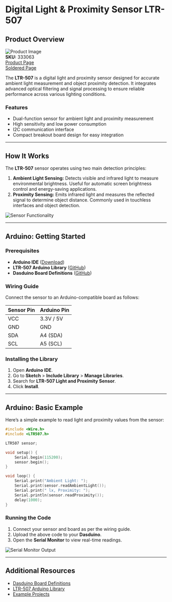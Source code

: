# Digital Light & Proximity Sensor LTR-507 

## Product Overview

![Product Image]("https://github.com/DZovko/LTR-507ALS/blob/43ed8016ae2a728f61eb4d0a56b4cd54724adc6d/DSC-6420-1024x683.webp")  
**SKU:** 333063  
[Product Page](https://soldered.com/product/digital-light-proximity-sensor-ltr-507-breakout/)  
[Soldered Page](https://soldered.com/)  

The **LTR-507** is a digital light and proximity sensor designed for accurate ambient light measurement and object proximity detection. It integrates advanced optical filtering and signal processing to ensure reliable performance across various lighting conditions.

### Features
- Dual-function sensor for ambient light and proximity measurement
- High sensitivity and low power consumption
- I2C communication interface
- Compact breakout board design for easy integration

---

## How It Works

The **LTR-507** sensor operates using two main detection principles:

1. **Ambient Light Sensing:** Detects visible and infrared light to measure environmental brightness. Useful for automatic screen brightness control and energy-saving applications.
2. **Proximity Sensing:** Emits infrared light and measures the reflected signal to determine object distance. Commonly used in touchless interfaces and object detection.

![Sensor Functionality](./images/how-it-works.png)



---

## Arduino: Getting Started

### Prerequisites
- **Arduino IDE** ([Download](https://www.arduino.cc/en/software))
- **LTR-507 Arduino Library** ([GitHub](https://github.com/SolderedElectronics/Soldered-Digital-Light-Sensor-Arduino-Library))
- **Dasduino Board Definitions** ([GitHub](https://github.com/SolderedElectronics/Dasduino-Board-Definitions-for-Arduino-IDE))

### Wiring Guide
Connect the sensor to an Arduino-compatible board as follows:

| Sensor Pin | Arduino Pin |
|------------|------------|
| VCC        | 3.3V / 5V  |
| GND        | GND        |
| SDA        | A4 (SDA)   |
| SCL        | A5 (SCL)   |

### Installing the Library
1. Open **Arduino IDE**.
2. Go to **Sketch** > **Include Library** > **Manage Libraries**.
3. Search for **LTR-507 Light and Proximity Sensor**.
4. Click **Install**.

---

## Arduino: Basic Example

Here’s a simple example to read light and proximity values from the sensor:

```cpp
#include <Wire.h>
#include <LTR507.h>

LTR507 sensor;

void setup() {
    Serial.begin(115200);
    sensor.begin();
}

void loop() {
    Serial.print("Ambient Light: ");
    Serial.print(sensor.readAmbientLight());
    Serial.print(" lx, Proximity: ");
    Serial.println(sensor.readProximity());
    delay(1000);
}
```

### Running the Code
1. Connect your sensor and board as per the wiring guide.
2. Upload the above code to your **Dasduino**.
3. Open the **Serial Monitor** to view real-time readings.

![Serial Monitor Output](./images/serial-monitor.png)

---

## Additional Resources
- [Dasduino Board Definitions](https://github.com/SolderedElectronics/Dasduino-Board-Definitions-for-Arduino-IDE)
- [LTR-507 Arduino Library](https://github.com/SolderedElectronics/Soldered-Digital-Light-Sensor-Arduino-Library)
- [Example Projects](https://tested-amusement.surge.sh/)
